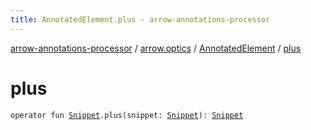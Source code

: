 ```yaml
---
title: AnnotatedElement.plus - arrow-annotations-processor
---
```


[arrow-annotations-processor](../../index.html) / [arrow.optics](../index.html) / [AnnotatedElement](index.html) / [plus](./plus.html)

# plus

`operator fun `[`Snippet`](../-snippet/index.html)`.plus(snippet: `[`Snippet`](../-snippet/index.html)`): `[`Snippet`](../-snippet/index.html)